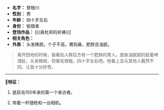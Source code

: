 
- **名字：** 曾根川
- **性别：** 男
- **年龄：** 四十岁左右
- **身份：** 偷猎者
- **登场作品：** [[《奥杜邦的祈祷》]]
- **相关角色：** 
- **外表：** 头发稀疏，个子不高，鹰钩鼻，肥胖且油腻。

> 离开田地的时候，我看到人群后方有一个肥胖的男人。皮肤油腻腻的挺着啤酒肚，头发稀疏，但眉毛很粗，四十岁左右吧。他看上去与其他人截然不同，让我十分好奇。

---

**🔫特征：** 

1. 是荻岛150年来的第一个来访者。

2. 带着一杆猎枪和一台相机。

